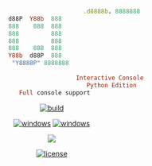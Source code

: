 ```ruby
                                            .d8888b. 8888888 
					   d88P  Y88b  888   
					   888    888  888   
					   888         888   
					   888         888   
					   888    888  888   
					   Y88b  d88P  888   
					    "Y8888P" 8888888 
                   
                                          Interactive Console
                                             Python Edition
				          Full console support
```

<p align=center>
<a href="#"><img title="build" src="https://img.shields.io/badge/build-process-red?style=for-the-badge&logo=github"><a>
</p>
<p align="center">
<a href="#"><img title="windows" src="https://img.shields.io/badge/OS-Windows-blue?style=for-the-badge&logo=windows"><a>
<a href="#"><img title="windows" src="https://img.shields.io/badge/OS-Linux-blue?style=for-the-badge&logo=linux"><a>
</p>
<p align="center">
  <a href="#"><img src="https://img.shields.io/badge/python-3.5%20%7C%203.6%20%7C%203.7%20%7C%203.8%20%7C%203.9%20%7C%203.10-blue?style=flat-square&logo=python"></a>
</p>
<p align="center">
	<a href="#"><img title="license" src="https://img.shields.io/github/license/M20191/MSD-X?style=flat-square&logo=sublime-text"></a>
</p>
